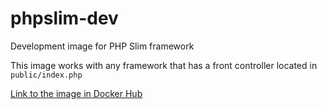 # phpslim-dev
Development image for PHP Slim framework

This image works with any framework that has a front controller located in `public/index.php`

[Link to the image in Docker Hub](https://hub.docker.com/r/mehdibo/phpslim-dev)
